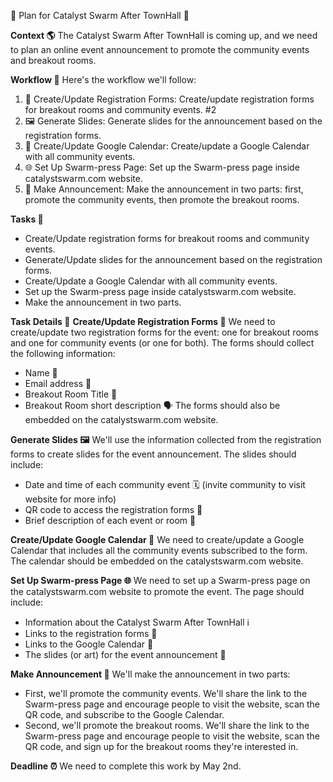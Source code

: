 🎉 Plan for Catalyst Swarm After TownHall 🎉

**Context 🌎**
The Catalyst Swarm After TownHall is coming up, and we need to plan an online event announcement to promote the community events and breakout rooms.

**Workflow 📜**
Here's the workflow we'll follow:
1. 📝 Create/Update Registration Forms: Create/update registration forms for breakout rooms and community events. #2
2. 🖼️ Generate Slides: Generate slides for the announcement based on the registration forms.
3. 📅 Create/Update Google Calendar: Create/update a Google Calendar with all community events.
4. 🌐 Set Up Swarm-press Page: Set up the Swarm-press page inside catalystswarm.com website.
5. 📣 Make Announcement: Make the announcement in two parts: first, promote the community events, then promote the breakout rooms.

**Tasks 📝**
- Create/Update registration forms for breakout rooms and community events.
- Generate/Update slides for the announcement based on the registration forms.
- Create/Update a Google Calendar with all community events.
- Set up the Swarm-press page inside catalystswarm.com website.
- Make the announcement in two parts.

**Task Details 📄**
**Create/Update Registration Forms 📝**
We need to create/update two registration forms for the event: one for breakout rooms and one for community events (or one for both). The forms should collect the following information:
- Name 🤩
- Email address 📧
- Breakout Room Title 🏢
- Breakout Room short description 🗣️
The forms should also be embedded on the catalystswarm.com website.

**Generate Slides 🖼️**
We'll use the information collected from the registration forms to create slides for the event announcement. The slides should include:
- Date and time of each community event 🗓️ (invite community to visit website for more info)
- QR code to access the registration forms 📱
- Brief description of each event or room 📝

**Create/Update Google Calendar 📅**
We need to create/update a Google Calendar that includes all the community events subscribed to the form. The calendar should be embedded on the catalystswarm.com website.

**Set Up Swarm-press Page 🌐**
We need to set up a Swarm-press page on the catalystswarm.com website to promote the event. The page should include:
- Information about the Catalyst Swarm After TownHall ℹ️
- Links to the registration forms 🔗
- Links to the Google Calendar 📅
- The slides (or art) for the event announcement 🎨

**Make Announcement 📣**
We'll make the announcement in two parts:
- First, we'll promote the community events. We'll share the link to the Swarm-press page and encourage people to visit the website, scan the QR code, and subscribe to the Google Calendar.
- Second, we'll promote the breakout rooms. We'll share the link to the Swarm-press page and encourage people to visit the website, scan the QR code, and sign up for the breakout rooms they're interested in.

**Deadline ⏰**
We need to complete this work by May 2nd.
